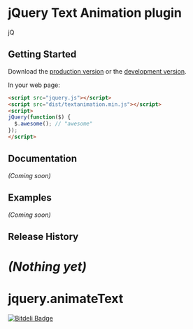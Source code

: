 # jQuery Text Animation plugin

jQ

## Getting Started

Download the [production version][min] or the [development version][max].

[min]: https://raw.github.com/gunderson/jquery-textanimation/master/dist/jquery.textanimation.min.js
[max]: https://raw.github.com/gunderson/jquery-textanimation/master/dist/jquery.textanimation.js

In your web page:

```html
<script src="jquery.js"></script>
<script src="dist/textanimation.min.js"></script>
<script>
jQuery(function($) {
  $.awesome(); // "awesome"
});
</script>
```

## Documentation
_(Coming soon)_

## Examples
_(Coming soon)_

## Release History
_(Nothing yet)_
=======
jquery.animateText
==================


[![Bitdeli Badge](https://d2weczhvl823v0.cloudfront.net/gunderson/jquery.animatetext/trend.png)](https://bitdeli.com/free "Bitdeli Badge")

